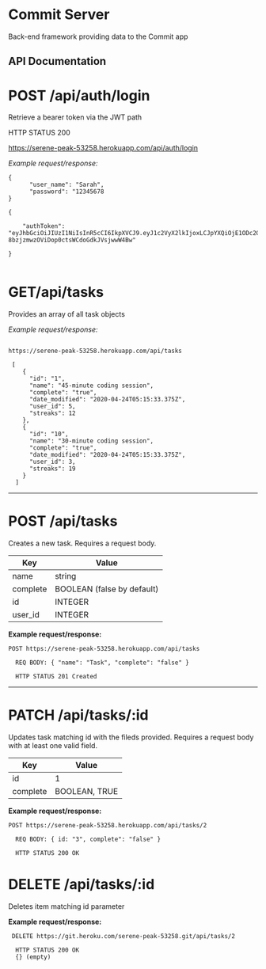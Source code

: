 # Commit Server
Back-end framework providing data to the Commit app

## API Documentation 

# POST /api/auth/login

Retrieve a bearer token via the JWT path

HTTP STATUS 200

https://serene-peak-53258.herokuapp.com/api/auth/login


*Example request/response:*
```
{
      "user_name": "Sarah",
      "password": "12345678
}
    
{
     
    "authToken": "eyJhbGciOiJIUzI1NiIsInR5cCI6IkpXVCJ9.eyJ1c2VyX2lkIjoxLCJpYXQiOjE1ODc2OTcxNTIsImV4cCI6MTU4NzcwNzk1Miwic3ViIjoiSm9yZGFuIn0.rXD8ZL0-8bzjzmwzOViDop0ctsWCdoGdkJVsjwwW4Bw"
    
}
     

``` 

# GET/api/tasks

Provides an array of all task objects

*Example request/response:*


```HTTP STATUS 200 

https://serene-peak-53258.herokuapp.com/api/tasks

 [
    {
      "id": "1",
      "name": "45-minute coding session",
      "complete": "true",
      "date_modified": "2020-04-24T05:15:33.375Z",
      "user_id": 5,
      "streaks": 12
    },
    {
      "id": "10",
      "name": "30-minute coding session",
      "complete": "true",
      "date_modified": "2020-04-24T05:15:33.375Z",
      "user_id": 3,
      "streaks": 19
    }
  ]
  ```
  ---
  
# POST /api/tasks

Creates a new task. Requires a request body. 

Key | Value
------------ | -------------
name | string
complete | BOOLEAN (false by default)
id | INTEGER
user_id | INTEGER


**Example request/response:**

```
POST https://serene-peak-53258.herokuapp.com/api/tasks

  REQ BODY: { "name": "Task", "complete": "false" }

  HTTP STATUS 201 Created
 ```

--- 
 
# PATCH /api/tasks/:id

Updates task matching id with the fileds provided. Requires a request body with at least one valid field. 

Key | Value
------------ | -------------
id | 1
complete | BOOLEAN, TRUE

**Example request/response:**

```
POST https://serene-peak-53258.herokuapp.com/api/tasks/2

  REQ BODY: { id: "3", complete": "false" }

  HTTP STATUS 200 OK
 ```
 
# DELETE /api/tasks/:id

Deletes item matching id parameter

**Example request/response:**

```
 DELETE https://git.heroku.com/serene-peak-53258.git/api/tasks/2
    
  HTTP STATUS 200 OK
  {} (empty)
```
